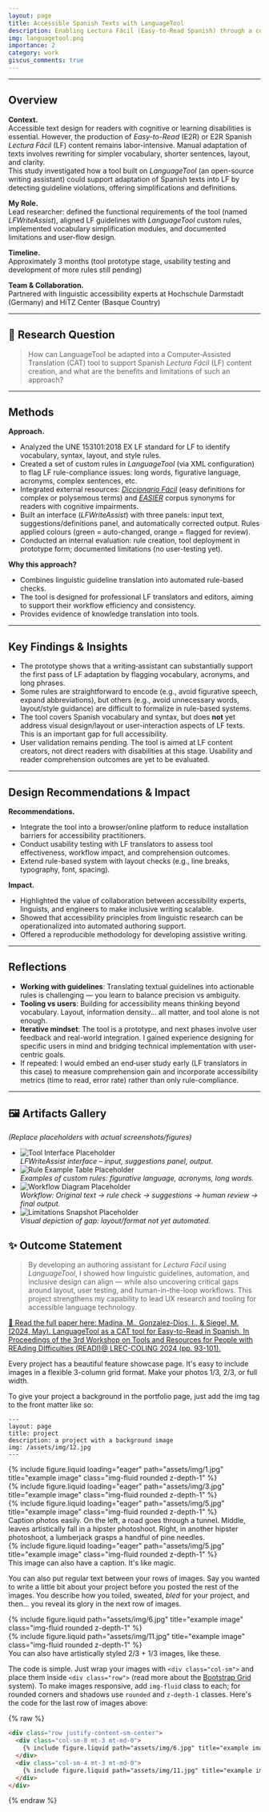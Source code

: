 ```yaml
---
layout: page
title: Accessible Spanish Texts with LanguageTool
description: Enabling Lectura Fácil (Easy-to-Read Spanish) through a custom authoring assistant
img: languagetool.png
importance: 2
category: work
giscus_comments: true
---
```


---

## Overview  
**Context.**  
Accessible text design for readers with cognitive or learning disabilities is essential. However, the production of *Easy-to-Read* (E2R) or E2R Spanish *Lectura Fácil* (LF) content remains labor-intensive. Manual adaptation of texts involves rewriting for simpler vocabulary, shorter sentences, layout, and clarity.  
This study investigated how a tool built on *LanguageTool* (an open-source writing assistant) could support adaptation of Spanish texts into LF by detecting guideline violations, offering simplifications and definitions. 

**My Role.**  
Lead researcher: defined the functional requirements of the tool (named *LFWriteAssist*), aligned LF guidelines with *LanguageTool* custom rules, implemented vocabulary simplification modules, and documented limitations and user-flow design.  

**Timeline.**  
Approximately 3 months (tool prototype stage, usability testing and development of more rules still pending)

**Team & Collaboration.**  
Partnered with linguistic accessibility experts at Hochschule Darmstadt (Germany) and HiTZ Center (Basque Country) 

---

## 🎯 Research Question  
> How can LanguageTool be adapted into a Computer‐Assisted Translation (CAT) tool to support Spanish *Lectura Fácil* (LF) content creation, and what are the benefits and limitations of such an approach?

---

## Methods  
**Approach.**  
- Analyzed the UNE 153101:2018 EX LF standard for LF to identify vocabulary, syntax, layout, and style rules.  
- Created a set of custom rules in *LanguageTool* (via XML configuration) to flag LF rule-compliance issues: long words, figurative language, acronyms, complex sentences, etc. 
- Integrated external resources: [*Diccionario Fácil*](https://www.diccionariofacil.org) (easy definitions for complex or polysemous terms) and [*EASIER*](https://github.com/LURMORENO/EASIER_CORPUS) corpus synonyms for readers with cognitive impairments.  
- Built an interface (*LFWriteAssist*) with three panels: input text, suggestions/definitions panel, and automatically corrected output. Rules applied colours (green = auto-changed, orange = flagged for review).  
- Conducted an internal evaluation: rule creation, tool deployment in prototype form; documented limitations (no user-testing yet). 

**Why this approach?**  
- Combines linguistic guideline translation into automated rule-based checks.  
- The tool is designed for professional LF translators and editors, aiming to support their workflow efficiency and consistency.  
- Provides evidence of knowledge translation into tools.

---

## Key Findings & Insights  
- The prototype shows that a writing‐assistant can substantially support the first pass of LF adaptation by flagging vocabulary, acronyms, and long phrases. 
- Some rules are straightforward to encode (e.g., avoid figurative speech, expand abbreviations), but others (e.g., avoid unnecessary words, layout/style guidance) are difficult to formalize in rule-based systems. 
- The tool covers Spanish vocabulary and syntax, but does **not** yet address visual design/layout or user-interaction aspects of LF texts. This is an important gap for full accessibility. 
- User validation remains pending. The tool is aimed at LF content creators, not direct readers with disabilities at this stage. Usability and reader comprehension outcomes are yet to be evaluated.  


---

## Design Recommendations & Impact  

**Recommendations.**  
- Integrate the tool into a browser/online platform to reduce installation barriers for accessibility practitioners. 
- Conduct usability testing with LF translators to assess tool effectiveness, workflow impact, and comprehension outcomes. 
- Extend rule-based system with layout checks (e.g., line breaks, typography, font, spacing). 


**Impact.**  
- Highlighted the value of collaboration between accessibility experts, linguists, and engineers to make inclusive writing scalable.
- Showed that accessibility principles from linguistic research can be operationalized into automated authoring support. 
- Offered a reproducible methodology for developing assistive writing. 

---

## Reflections   
- **Working with guidelines**: Translating textual guidelines into actionable rules is challenging — you learn to balance precision vs ambiguity.  
- **Tooling vs users**: Building for accessibility means thinking beyond vocabulary. Layout, information density... all matter, and tool alone is not enough.  
- **Iterative mindset**: The tool is a prototype, and next phases involve user feedback and real-world integration. I gained experience designing for specific users in mind and bridging technical implementation with user-centric goals.  
- If repeated: I would embed an end‐user study early (LF translators in this case) to measure comprehension gain and incorporate accessibility metrics (time to read, error rate) rather than only rule-compliance.

---

## 🖼️ Artifacts Gallery  
*(Replace placeholders with actual screenshots/figures)*  
- ![Tool Interface Placeholder](images/lfwriteassist-interface.png)  
  *LFWriteAssist interface – input, suggestions panel, output.*  
- ![Rule Example Table Placeholder](images/rule-examples-table.png)  
  *Examples of custom rules: figurative language, acronyms, long words.*  
- ![Workflow Diagram Placeholder](images/lfwriteassist-workflow.png)  
  *Workflow: Original text → rule check → suggestions → human review → final output.*  
- ![Limitations Snapshot Placeholder](images/limitations-snapshot.png)  
  *Visual depiction of gap: layout/format not yet automated.*



## ✨ Outcome Statement  
> By developing an authoring assistant for *Lectura Fácil* using *LanguageTool*, I showed how linguistic guidelines, automation, and inclusive design can align — while also uncovering critical gaps around layout, user testing, and human-in-the-loop workflows. This project strengthens my capability to lead UX research and tooling for accessible language technology.



[📄 Read the full paper here: Madina, M., Gonzalez-Dios, I., & Siegel, M. (2024, May). LanguageTool as a CAT tool for Easy-to-Read in Spanish. In Proceedings of the 3rd Workshop on Tools and Resources for People with REAding DIfficulties (READI)@ LREC-COLING 2024 (pp. 93-101).](https://aclanthology.org/2024.readi-1.8.pdf)

















Every project has a beautiful feature showcase page.
It's easy to include images in a flexible 3-column grid format.
Make your photos 1/3, 2/3, or full width.

To give your project a background in the portfolio page, just add the img tag to the front matter like so:

    ---
    layout: page
    title: project
    description: a project with a background image
    img: /assets/img/12.jpg
    ---

<div class="row">
    <div class="col-sm mt-3 mt-md-0">
        {% include figure.liquid loading="eager" path="assets/img/1.jpg" title="example image" class="img-fluid rounded z-depth-1" %}
    </div>
    <div class="col-sm mt-3 mt-md-0">
        {% include figure.liquid loading="eager" path="assets/img/3.jpg" title="example image" class="img-fluid rounded z-depth-1" %}
    </div>
    <div class="col-sm mt-3 mt-md-0">
        {% include figure.liquid loading="eager" path="assets/img/5.jpg" title="example image" class="img-fluid rounded z-depth-1" %}
    </div>
</div>
<div class="caption">
    Caption photos easily. On the left, a road goes through a tunnel. Middle, leaves artistically fall in a hipster photoshoot. Right, in another hipster photoshoot, a lumberjack grasps a handful of pine needles.
</div>
<div class="row">
    <div class="col-sm mt-3 mt-md-0">
        {% include figure.liquid loading="eager" path="assets/img/5.jpg" title="example image" class="img-fluid rounded z-depth-1" %}
    </div>
</div>
<div class="caption">
    This image can also have a caption. It's like magic.
</div>

You can also put regular text between your rows of images.
Say you wanted to write a little bit about your project before you posted the rest of the images.
You describe how you toiled, sweated, _bled_ for your project, and then... you reveal its glory in the next row of images.

<div class="row justify-content-sm-center">
    <div class="col-sm-8 mt-3 mt-md-0">
        {% include figure.liquid path="assets/img/6.jpg" title="example image" class="img-fluid rounded z-depth-1" %}
    </div>
    <div class="col-sm-4 mt-3 mt-md-0">
        {% include figure.liquid path="assets/img/11.jpg" title="example image" class="img-fluid rounded z-depth-1" %}
    </div>
</div>
<div class="caption">
    You can also have artistically styled 2/3 + 1/3 images, like these.
</div>

The code is simple.
Just wrap your images with `<div class="col-sm">` and place them inside `<div class="row">` (read more about the <a href="https://getbootstrap.com/docs/4.4/layout/grid/">Bootstrap Grid</a> system).
To make images responsive, add `img-fluid` class to each; for rounded corners and shadows use `rounded` and `z-depth-1` classes.
Here's the code for the last row of images above:

{% raw %}

```html
<div class="row justify-content-sm-center">
  <div class="col-sm-8 mt-3 mt-md-0">
    {% include figure.liquid path="assets/img/6.jpg" title="example image" class="img-fluid rounded z-depth-1" %}
  </div>
  <div class="col-sm-4 mt-3 mt-md-0">
    {% include figure.liquid path="assets/img/11.jpg" title="example image" class="img-fluid rounded z-depth-1" %}
  </div>
</div>
```

{% endraw %}
